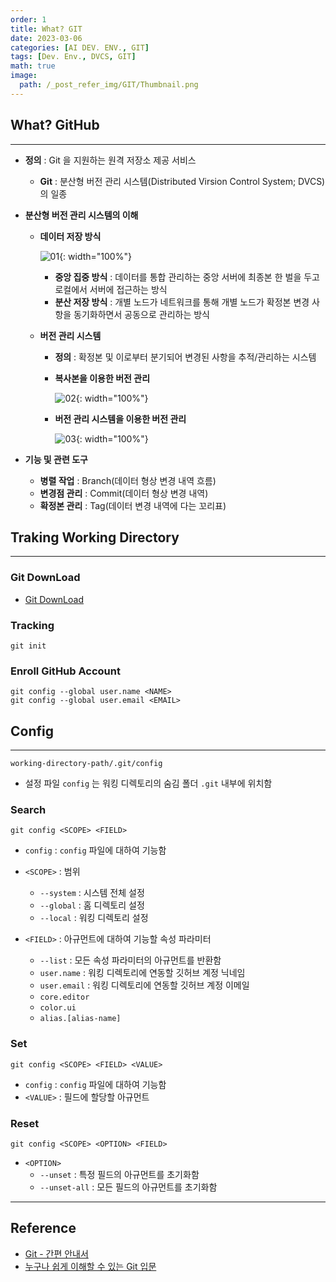 ```yaml
---
order: 1
title: What? GIT
date: 2023-03-06
categories: [AI DEV. ENV., GIT]
tags: [Dev. Env., DVCS, GIT]
math: true
image:
  path: /_post_refer_img/GIT/Thumbnail.png
---
```


## What? GitHub
-----

- **정의** : Git 을 지원하는 원격 저장소 제공 서비스
    - **Git** : 분산형 버전 관리 시스템(Distributed Virsion Control System; DVCS)의 일종

- **분산형 버전 관리 시스템의 이해**
    - **데이터 저장 방식**

        ![01](/_post_refer_img/GIT/01-01.png){: width="100%"}

        - **중앙 집중 방식** : 데이터를 통합 관리하는 중앙 서버에 최종본 한 벌을 두고 로컬에서 서버에 접근하는 방식
        - **분산 저장 방식** : 개별 노드가 네트워크를 통해 개별 노드가 확정본 변경 사항을 동기화하면서 공동으로 관리하는 방식

    - **버전 관리 시스템**
        - **정의** : 확정본 및 이로부터 분기되어 변경된 사항을 추적/관리하는 시스템
        - **복사본을 이용한 버전 관리**

            ![02](/_post_refer_img/GIT/01-02.png){: width="100%"}

        - **버전 관리 시스템을 이용한 버전 관리**

            ![03](/_post_refer_img/GIT/01-03.png){: width="100%"}

- **기능 및 관련 도구**
    - **병렬 작업** : Branch(데이터 형상 변경 내역 흐름)
    - **변경점 관리** : Commit(데이터 형상 변경 내역)
    - **확정본 관리** : Tag(데이터 변경 내역에 다는 꼬리표)

## Traking Working Directory
-----

### Git DownLoad

- [Git DownLoad](https://git-scm.com/downloads)

### Tracking

```
git init
```

### Enroll GitHub Account

```
git config --global user.name <NAME>
git config --global user.email <EMAIL>
```

## Config
-----

```
working-directory-path/.git/config
```

- 설정 파일 `config` 는 워킹 디렉토리의 숨김 폴더 `.git` 내부에 위치함

### Search

```
git config <SCOPE> <FIELD>
```

- `config` : `config` 파일에 대하여 기능함

- `<SCOPE>` : 범위
    - `--system` : 시스템 전체 설정
    - `--global` : 홈 디렉토리 설정
    - `--local` : 워킹 디렉토리 설정

- `<FIELD>` : 아규먼트에 대하여 기능할 속성 파라미터
    - `--list` : 모든 속성 파라미터의 아규먼트를 반환함
    - `user.name` : 워킹 디렉토리에 연동할 깃허브 계정 닉네임
    - `user.email` : 워킹 디렉토리에 연동할 깃허브 계정 이메일
    - `core.editor`
    - `color.ui`
    - `alias.[alias-name]`

### Set

```
git config <SCOPE> <FIELD> <VALUE>
```

- `config` : `config` 파일에 대하여 기능함
- `<VALUE>` : 필드에 할당할 아규먼트

### Reset

```
git config <SCOPE> <OPTION> <FIELD>
```

- `<OPTION>`
    - `--unset` : 특정 필드의 아규먼트를 초기화함
    - `--unset-all` : 모든 필드의 아규먼트를 초기화함

-----

## Reference

- [Git - 간편 안내서](https://rogerdudler.github.io/git-guide/index.ko.html)
- [누구나 쉽게 이해할 수 있는 Git 입문](https://backlog.com/git-tutorial/kr/)